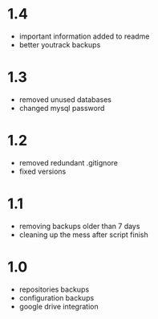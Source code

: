 # 1.4
* important information added to readme
* better youtrack backups

# 1.3
* removed unused databases
* changed mysql password

# 1.2
* removed redundant .gitignore
* fixed versions

# 1.1
* removing backups older than 7 days
* cleaning up the mess after script finish

# 1.0
* repositories backups
* configuration backups
* google drive integration